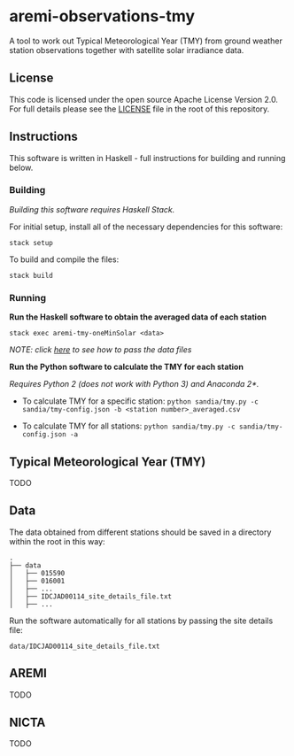 # aremi-observations-tmy

A tool to work out Typical Meteorological Year (TMY) from ground weather station observations together with satellite solar irradiance data.


## License

This code is licensed under the open source Apache License Version 2.0. For full details please see the [LICENSE](LICENSE) file in the root of this repository.


## Instructions

This software is written in Haskell - full instructions for building and running below.


### Building
_Building this software requires Haskell Stack._

For initial setup, install  all of the necessary dependencies for this software:

`stack setup`


To build and compile the files:

`stack build`


### Running
**Run the Haskell software to obtain the averaged data of each station**

`stack exec aremi-tmy-oneMinSolar <data>`

_NOTE: click [here](#data) to see how to pass the data files_


**Run the Python software to calculate the TMY for each station**

_Requires Python 2 (does not work with Python 3) and Anaconda 2*._

* To calculate TMY for a specific station:
`python sandia/tmy.py -c sandia/tmy-config.json -b <station number>_averaged.csv`

* To calculate TMY for all stations:
`python sandia/tmy.py -c sandia/tmy-config.json -a`



## Typical Meteorological Year (TMY)
TODO


## Data
The data obtained from different stations should be saved in a directory within the root in this way:
```
.
├── data
│   ├── 015590
│   ├── 016001
│   ├── ...
│   ├── IDCJAD00114_site_details_file.txt
│   ├── ...
```

Run the software automatically for all stations by passing the site details file:

`data/IDCJAD00114_site_details_file.txt`



## AREMI
TODO


## NICTA
TODO
